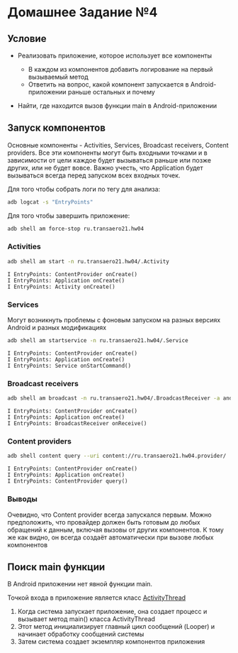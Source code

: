 # Домашнее Задание №4

## Условие

- Реализовать приложение, которое использует все компоненты
  - В каждом из компонентов добавить логирование на первый вызываемый метод
  - Ответить на вопрос, какой компонент запускается в Android-приложении раньше остальных и почему

- Найти, где находится вызов функции main в Android-приложении

## Запуск компонентов

Основные компоненты - Activities, Services, Broadcast receivers, Content providers.
Все эти компоненты могут быть входными точками и в зависимости от цели каждое будет вызываться раньше или позже других, или не будет вовсе.
Важно учесть, что Application будет вызываться всегда перед запуском всех входных точек.

Для того чтобы собрать логи по тегу для анализа:
```bash
adb logcat -s "EntryPoints"
```

Для того чтобы завершить приложение:
```bash
adb shell am force-stop ru.transaero21.hw04
```

### Activities

```bash
adb shell am start -n ru.transaero21.hw04/.Activity
```

```
I EntryPoints: ContentProvider onCreate()
I EntryPoints: Application onCreate()
I EntryPoints: Activity onCreate()
```

### Services

Могут возникнуть проблемы с фоновым запуском на разных версиях Android и разных модификациях

```bash
adb shell am startservice -n ru.transaero21.hw04/.Service
```

```
I EntryPoints: ContentProvider onCreate()
I EntryPoints: Application onCreate()
I EntryPoints: Service onStartCommand()
```

### Broadcast receivers

```bash
adb shell am broadcast -n ru.transaero21.hw04/.BroadcastReceiver -a android.intent.action.BOOT_COMPLETED
```

```
I EntryPoints: ContentProvider onCreate()
I EntryPoints: Application onCreate()
I EntryPoints: BroadcastReceiver onReceive()
```

### Content providers

```bash
adb shell content query --uri content://ru.transaero21.hw04.provider/
```

```
I EntryPoints: ContentProvider onCreate()
I EntryPoints: Application onCreate()
I EntryPoints: ContentProvider query()
```

### Выводы

Очевидно, что Content provider всегда запускался первым.
Можно предположить, что провайдер должен быть готовым до любых обращений к данным, включая вызовы от других компонентов.
К тому же как видно, он всегда создаёт автоматически при вызове любых компонентов

## Поиск main функции

В Android приложении нет явной функции main.

Точкой входа в приложение является класс [ActivityThread](https://android.googlesource.com/platform/frameworks/base/+/master/core/java/android/app/ActivityThread.java)
1. Когда система запускает приложение, она создает процесс и вызывает метод main() класса ActivityThread
2. Этот метод инициализирует главный цикл сообщений (Looper) и начинает обработку сообщений системы
3. Затем система создает экземпляр компонентов приложения
